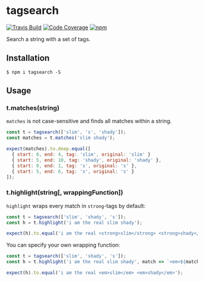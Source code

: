 # tagsearch

[![Travis Build](http://img.shields.io/travis/maximilianschmitt/tagsearch.svg?style=flat)](https://travis-ci.org/maximilianschmitt/tagsearch) [![Code Coverage](https://img.shields.io/coveralls/maximilianschmitt/tagsearch.svg)](https://coveralls.io/r/maximilianschmitt/tagsearch) [![npm](https://img.shields.io/npm/dm/tagsearch.svg)](https://www.npmjs.com/package/tagsearch)

Search a string with a set of tags.

## Installation

```
$ npm i tagsearch -S
```

## Usage

### t.matches(string)

`matches` is not case-sensitive and finds all matches within a string.

```js
const t = tagsearch(['slim', 's', 'shady']);
const matches = t.matches('slim shady');

expect(matches).to.deep.equal([
  { start: 0, end: 4, tag: 'slim', original: 'slim' }
  { start: 5, end: 10, tag: 'shady', original: 'shady' },
  { start: 0, end: 1, tag: 's', original: 's' },
  { start: 5, end: 6, tag: 's', original: 's' }
]);
```

### t.highlight(string[, wrappingFunction])

`highlight` wraps every match in `strong`-tags by default:

```js
const t = tagsearch(['slim', 'shady', 's']);
const h = t.highlight('i am the real slim shady');

expect(h).to.equal('i am the real <strong>slim</strong> <strong>shady</strong>');
```

You can specify your own wrapping function:

```js
const t = tagsearch(['slim', 'shady', 's']);
const h = t.highlight('i am the real slim shady', match => `<em>${match.original}</em>`);

expect(h).to.equal('i am the real <em>slim</em> <em>shady</em>');
```
